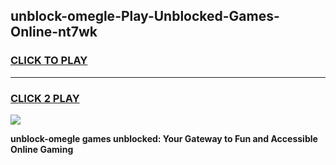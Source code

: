 
## unblock-omegle-Play-Unblocked-Games-Online-nt7wk
<h3>
<a href="https://premium76.site?title=unblock-omegle&ref=25A">CLICK TO PLAY</a></h3>
<hr>

<h3>
<a href="https://premium76.site?title=unblock-omegle&ref=25A">CLICK 2 PLAY</a>
  
</h3>

<a href="https://premium76.site?title=unblock-omegle&ref=25A"><img src="https://clearcache.store/games.png"></a>


**unblock-omegle games unblocked: Your Gateway to Fun and Accessible Online Gaming**
